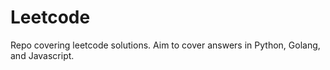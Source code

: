 # Leetcode
Repo covering leetcode solutions. Aim to cover answers in Python, Golang, and Javascript.
